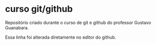# curso git/github
 Repositório criado durante o curso de git e github do professor Gustavo Guanabara.
 
 Essa linha foi alterada diretamente no editor do github. 
